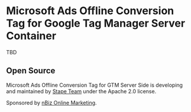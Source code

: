 # Microsoft Ads Offline Conversion Tag for Google Tag Manager Server Container

TBD

## Open Source

Microsoft Ads Offline Conversion Tag for GTM Server Side is developing and maintained by [Stape Team](https://stape.io/) under the Apache 2.0 license.

Sponsored by [nBiz Online Marketing](https://www.inbiz.de?utm_source=github&utm_medium=ms-tag).
